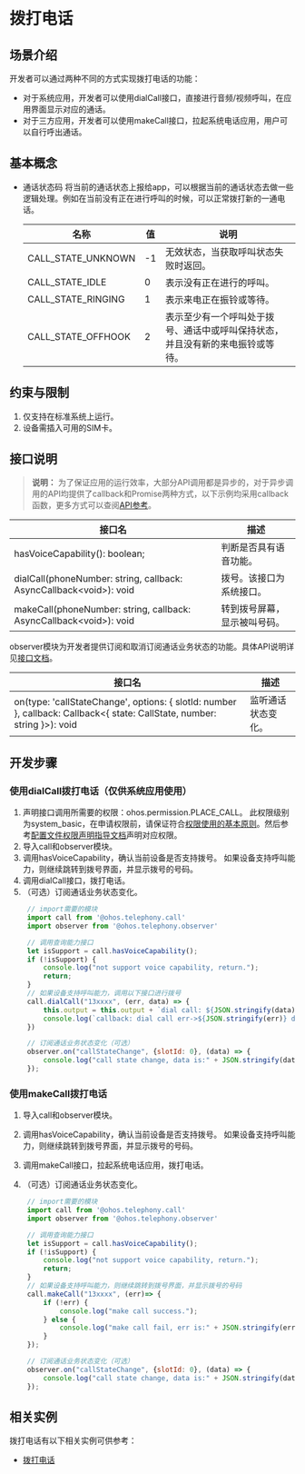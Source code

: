 # 拨打电话

## 场景介绍

开发者可以通过两种不同的方式实现拨打电话的功能：
- 对于系统应用，开发者可以使用dialCall接口，直接进行音频/视频呼叫，在应用界面显示对应的通话。
- 对于三方应用，开发者可以使用makeCall接口，拉起系统电话应用，用户可以自行呼出通话。

## 基本概念

- 通话状态码
  将当前的通话状态上报给app，可以根据当前的通话状态去做一些逻辑处理。例如在当前没有正在进行呼叫的时候，可以正常拨打新的一通电话。

  | 名称               | 值   | 说明                                                         |
  | ------------------ | ---- | ------------------------------------------------------------ |
  | CALL_STATE_UNKNOWN | -1   | 无效状态，当获取呼叫状态失败时返回。                         |
  | CALL_STATE_IDLE    | 0    | 表示没有正在进行的呼叫。                                     |
  | CALL_STATE_RINGING | 1    | 表示来电正在振铃或等待。                                     |
  | CALL_STATE_OFFHOOK | 2    | 表示至少有一个呼叫处于拨号、通话中或呼叫保持状态，并且没有新的来电振铃或等待。 |

## 约束与限制

1. 仅支持在标准系统上运行。
2. 设备需插入可用的SIM卡。


## 接口说明

> **说明：**
> 为了保证应用的运行效率，大部分API调用都是异步的，对于异步调用的API均提供了callback和Promise两种方式，以下示例均采用callback函数，更多方式可以查阅[API参考](../reference/apis/js-apis-call.md)。

|                                  接口名                                             | 描述                                                         |
| ----------------------------------------------------------------------------------- | ------------------------------------------------------------ |
| hasVoiceCapability(): boolean;                                                      | 判断是否具有语音功能。                                        |
| dialCall(phoneNumber: string, callback: AsyncCallback&lt;void&gt;): void                   | 拨号。该接口为系统接口。                                      |
| makeCall(phoneNumber: string, callback: AsyncCallback&lt;void&gt;): void                  | 转到拨号屏幕，显示被叫号码。                                  |

observer模块为开发者提供订阅和取消订阅通话业务状态的功能。具体API说明详见[接口文档](../reference/apis/js-apis-observer.md)。

| 接口名                                                       | 描述               |
| ------------------------------------------------------------ | ------------------ |
| on(type: 'callStateChange', options: { slotId: number }, callback: Callback<{ state: CallState, number: string }>): void | 监听通话状态变化。 |

## 开发步骤

### 使用dialCall拨打电话（仅供系统应用使用）

1. 声明接口调用所需要的权限：ohos.permission.PLACE_CALL。
此权限级别为system_basic，在申请权限前，请保证符合[权限使用的基本原则](../security/accesstoken-overview.md#权限使用的基本原则)。然后参考[配置文件权限声明指导文档](../security/accesstoken-guidelines.md#配置文件权限声明)声明对应权限。
2. 导入call和observer模块。
3. 调用hasVoiceCapability，确认当前设备是否支持拨号。
   如果设备支持呼叫能力，则继续跳转到拨号界面，并显示拨号的号码。
4. 调用dialCall接口，拨打电话。
5. （可选）订阅通话业务状态变化。
   ```js
    // import需要的模块
    import call from '@ohos.telephony.call'
    import observer from '@ohos.telephony.observer'

    // 调用查询能力接口
    let isSupport = call.hasVoiceCapability();
    if (!isSupport) {
        console.log("not support voice capability, return.");
        return;
    }
    // 如果设备支持呼叫能力，调用以下接口进行拨号
    call.dialCall("13xxxx", (err, data) => {
        this.output = this.output + `dial call: ${JSON.stringify(data)}\n`
        console.log(`callback: dial call err->${JSON.stringify(err)} data->${JSON.stringify(data)}`)
    })

    // 订阅通话业务状态变化（可选）
    observer.on("callStateChange", {slotId: 0}, (data) => {
        console.log("call state change, data is:" + JSON.stringify(data));
    });
   ```

### 使用makeCall拨打电话

1. 导入call和observer模块。
2. 调用hasVoiceCapability，确认当前设备是否支持拨号。
   如果设备支持呼叫能力，则继续跳转到拨号界面，并显示拨号的号码。
3. 调用makeCall接口，拉起系统电话应用，拨打电话。
4. （可选）订阅通话业务状态变化。

   ```js
    // import需要的模块
    import call from '@ohos.telephony.call'
    import observer from '@ohos.telephony.observer' 
   
    // 调用查询能力接口
    let isSupport = call.hasVoiceCapability();
    if (!isSupport) {
        console.log("not support voice capability, return.");
        return;
    }
    // 如果设备支持呼叫能力，则继续跳转到拨号界面，并显示拨号的号码
    call.makeCall("13xxxx", (err)=> {
        if (!err) {
            console.log("make call success.");
        } else {
            console.log("make call fail, err is:" + JSON.stringify(err));
        }
    });

    // 订阅通话业务状态变化（可选）
    observer.on("callStateChange", {slotId: 0}, (data) => {
        console.log("call state change, data is:" + JSON.stringify(data));
    });
   ```

## 相关实例

拨打电话有以下相关实例可供参考：

- [拨打电话](https://gitee.com/openharmony/applications_app_samples/tree/OpenHarmony-4.0-Beta2/code/BasicFeature/Telephony/Call)
